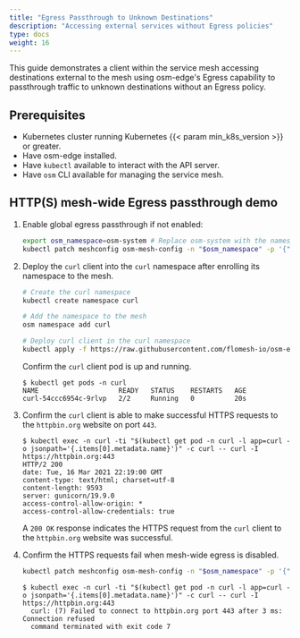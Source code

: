 ```yaml
---
title: "Egress Passthrough to Unknown Destinations"
description: "Accessing external services without Egress policies"
type: docs
weight: 16
---
```


This guide demonstrates a client within the service mesh accessing destinations external to the mesh using osm-edge's Egress capability to passthrough traffic to unknown destinations without an Egress policy.


## Prerequisites

- Kubernetes cluster running Kubernetes {{< param min_k8s_version >}} or greater.
- Have osm-edge installed.
- Have `kubectl` available to interact with the API server.
- Have `osm` CLI available for managing the service mesh.


## HTTP(S) mesh-wide Egress passthrough demo

1. Enable global egress passthrough if not enabled:
    ```bash
    export osm_namespace=osm-system # Replace osm-system with the namespace where osm-edge is installed
    kubectl patch meshconfig osm-mesh-config -n "$osm_namespace" -p '{"spec":{"traffic":{"enableEgress":true}}}'  --type=merge
    ```

1. Deploy the `curl` client into the `curl` namespace after enrolling its namespace to the mesh.
    ```bash
    # Create the curl namespace
    kubectl create namespace curl

    # Add the namespace to the mesh
    osm namespace add curl

    # Deploy curl client in the curl namespace
    kubectl apply -f https://raw.githubusercontent.com/flomesh-io/osm-edge-docs/{{< param osm_branch >}}/manifests/samples/curl/curl.yaml -n curl
    ```

    Confirm the `curl` client pod is up and running.

    ```console
    $ kubectl get pods -n curl
    NAME                    READY   STATUS    RESTARTS   AGE
    curl-54ccc6954c-9rlvp   2/2     Running   0          20s
    ```

1. Confirm the `curl` client is able to make successful HTTPS requests to the `httpbin.org` website on port `443`.
    ```console
    $ kubectl exec -n curl -ti "$(kubectl get pod -n curl -l app=curl -o jsonpath='{.items[0].metadata.name}')" -c curl -- curl -I https://httpbin.org:443
    HTTP/2 200
    date: Tue, 16 Mar 2021 22:19:00 GMT
    content-type: text/html; charset=utf-8
    content-length: 9593
    server: gunicorn/19.9.0
    access-control-allow-origin: *
    access-control-allow-credentials: true
    ```

    A `200 OK` response indicates the HTTPS request from the `curl` client to the `httpbin.org` website was successful.

1. Confirm the HTTPS requests fail when mesh-wide egress is disabled.
    ```bash
    kubectl patch meshconfig osm-mesh-config -n "$osm_namespace" -p '{"spec":{"traffic":{"enableEgress":false}}}'  --type=merge
    ```
    ```console
    $ kubectl exec -n curl -ti "$(kubectl get pod -n curl -l app=curl -o jsonpath='{.items[0].metadata.name}')" -c curl -- curl -I https://httpbin.org:443
	  curl: (7) Failed to connect to httpbin.org port 443 after 3 ms: Connection refused
	  command terminated with exit code 7
    ```
